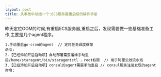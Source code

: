 ```yaml
---
layout: post
title: 从事故中总结一个:ECS服务器重启后的操作手册
---
```


昨天定位OOM的时候,有重启ECS服务器,重启之后，发现需要做一些基础准备工作,主要是几个agent程序。

```
1.手动重启go-cron的agent  // 定时任务调度框架
命令:
2.【已经添加开启启动项】自动部署需要运维手动重启/home/staragent/bin/staragentctl ，root权限  // 用于阿里云效流水线
3.【已经添加开启启动项】consul的agent需要手动重启 // consul服务注册发现的agent
命令:
```